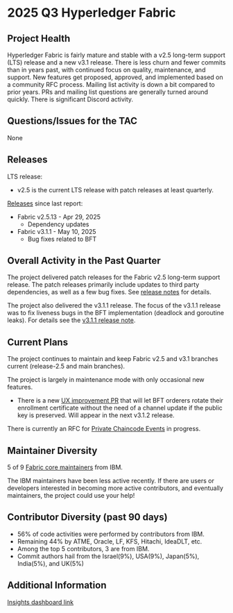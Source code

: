 [//]: # (SPDX-License-Identifier: CC-BY-4.0)

# 2025 Q3 Hyperledger Fabric

## Project Health

Hyperledger Fabric is fairly mature and stable with a v2.5 long-term support (LTS) release and a new v3.1 release.
There is less churn and fewer commits than in years past, with continued focus on quality, maintenance, and support.
New features get proposed, approved, and implemented based on a community RFC process.
Mailing list activity is down a bit compared to prior years.
PRs and mailing list questions are generally turned around quickly.
There is significant Discord activity.

## Questions/Issues for the TAC

None

## Releases

LTS release:
- v2.5 is the current LTS release with patch releases at least quarterly.

[Releases](https://github.com/hyperledger/fabric/releases) since last report:

- Fabric v2.5.13 - Apr 29, 2025
  - Dependency updates
- Fabric v3.1.1 - May 10, 2025
  - Bug fixes related to BFT

## Overall Activity in the Past Quarter

The project delivered patch releases for the Fabric v2.5 long-term support release. The patch releases primarily include updates to third party dependencies, as well as a few bug fixes. See [release notes](https://github.com/hyperledger/fabric/releases) for details.

The project also delivered the v3.1.1 release. The focus of the v3.1.1 release was to fix liveness bugs in the BFT implementation (deadlock and goroutine leaks). For details see the [v3.1.1 release note](https://github.com/hyperledger/fabric/releases/tag/v3.1.1).

## Current Plans

The project continues to maintain and keep Fabric v2.5 and v3.1 branches current (release-2.5 and main branches).

The project is largely in maintenance mode with only occasional new features. 

- There is a new [UX improvement PR](https://github.com/hyperledger/fabric/pull/5268) that will let BFT orderers rotate their enrollment certificate without the need of a channel update if the public key is preserved. Will appear in the next v3.1.2 release.


There is currently an RFC for [Private Chaincode Events](https://github.com/hyperledger/fabric-rfcs/pull/62) in progress. 

## Maintainer Diversity

5 of 9 [Fabric core maintainers](https://github.com/hyperledger/fabric/blob/main/MAINTAINERS.md) from IBM.

The IBM maintainers have been less active recently. If there are users or developers interested in becoming more active contributors, and eventually maintainers, the project could use your help!

## Contributor Diversity (past 90 days)

- 56% of code activities were performed by contributors from IBM.
- Remaining 44% by ATME, Oracle, LF, KFS, Hitachi, IdeaDLT, etc.
- Among the top 5 contributors, 3 are from IBM.
- Commit authors hail from the Israel(9%), USA(9%), Japan(5%), India(5%), and UK(5%)


## Additional Information

[Insights dashboard link](https://insights.linuxfoundation.org/project/fabric?timeRange=past90days&start=2025-05-24&end=2025-08-22)
